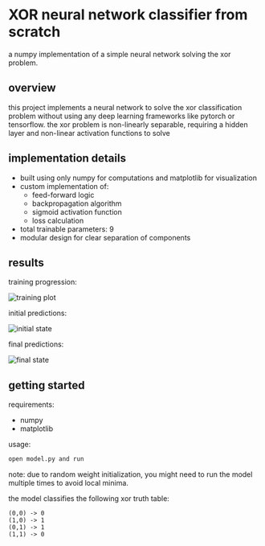 # XOR neural network classifier from scratch
a numpy implementation of a simple neural network solving the xor problem.

## overview
this project implements a neural network to solve the xor classification problem without using any deep learning frameworks like pytorch or tensorflow. the xor problem is non-linearly separable, requiring a hidden layer and non-linear activation functions to solve

## implementation details
- built using only numpy for computations and matplotlib for visualization
- custom implementation of:
  - feed-forward logic
  - backpropagation algorithm
  - sigmoid activation function
  - loss calculation
- total trainable parameters: 9
- modular design for clear separation of components

## results
training progression:

![training plot](https://github.com/user-attachments/assets/adeda2ec-8db0-4dc6-a33c-b74de5bdac7f)

initial predictions:

![initial state](https://github.com/user-attachments/assets/590e11be-331c-43c9-aa23-e4ef236e9c80)

final predictions:

![final state](https://github.com/user-attachments/assets/488211cb-f3bb-4bb5-8619-87670aa3d080)

## getting started
requirements:
- numpy
- matplotlib

usage:
```bash
open model.py and run
```
note: due to random weight initialization, you might need to run the model multiple times to avoid local minima.

the model classifies the following xor truth table:
```
(0,0) -> 0
(1,0) -> 1
(0,1) -> 1
(1,1) -> 0
```
